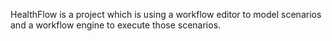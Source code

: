 HealthFlow is a project which is using a workflow editor to model scenarios and a workflow engine to execute those scenarios.